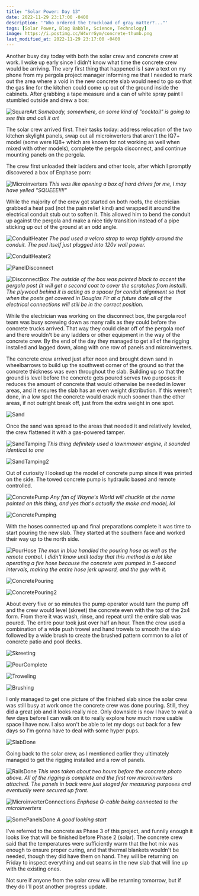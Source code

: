 ```yaml
---
title: "Solar Power: Day 13"
date: 2022-11-29 23:17:00 -0400
description: '"Who ordered the truckload of gray matter?..."'
tags: [Solar Power, Blog Babble, Science, Technology]
image: https://i.postimg.cc/W4wrrGym/concrete-thumb.png
last_modified_at: 2022-11-29 23:17:00 -0400
---
```


Another busy day today with both the solar crew and concrete crew at work. I woke up early since I didn't know what time the concrete crew would be arriving. The very first thing that happened is I saw a text on my phone from my pergola project manager informing me that I needed to mark out the area where a void in the new concrete slab would need to go so that the gas line for the kitchen could come up out of the ground inside the cabinets. After grabbing a tape measure and a can of white spray paint I stumbled outside and drew a box:

![SquareArt](https://i.postimg.cc/sDRrHbDJ/IMG_20221129_100705.jpg)
*<i>Somebody, somewhere, on some kind of "cocktail" is going to see this and call it art</i>*

The solar crew arrived first. Their tasks today: address relocation of the two kitchen skylight panels, swap out all microinverters that aren't the IQ7+ model (some were IQ8+ which are known for not working as well when mixed with other models), complete the pergola disconnect, and continue mounting panels on the pergola.

The crew first unloaded their ladders and other tools, after which I promptly discovered a box of Enphase porn:

![Microinverters](https://i.postimg.cc/dVsKwdCk/IMG_20221129_101019.jpg)
*<i>This was like opening a box of hard drives for me, I may have yelled "SQUEEE!!!!"</i>*

While the majority of the crew got started on both roofs, the electrician grabbed a heat pad (not the pain relief kind) and wrapped it around the electrical conduit stub out to soften it. This allowed him to bend the conduit up against the pergola and make a nice tidy transition instead of a pipe sticking up out of the ground at an odd angle.

![ConduitHeater](https://i.postimg.cc/Dwx3ZZQC/IMG_20221129_103708.jpg)
*<i>The pad used a velcro strap to wrap tightly around the conduit. The pad itself just plugged into 120v wall power.</i>*

![ConduitHeater2](https://i.postimg.cc/HLjD7gBT/IMG_20221129_103740.jpg)

![PanelDisconnect](https://i.postimg.cc/hvLHqPP1/IMG_20221129_125800.jpg)

![DisconnectBox](https://i.postimg.cc/c45cLGgR/SolarPergolaDisconnectBox.jpg)
*<i>The outside of the box was painted black to accent the pergola post (it will get a second coat to cover the scratches from install). The plywood behind it is acting as a spacer for conduit alignment so that when the posts get covered in Douglas Fir at a future date all of the electrical connections will still be in the correct position.</i>*

While the electrician was working on the disconnect box, the pergola roof team was busy screwing down as many rails as they could before the concrete trucks arrived. That way they could clear off of the pergola roof and there wouldn't be any ladders or other equipment in the way of the concrete crew. By the end of the day they managed to get all of the rigging installed and lagged down, along with one row of panels and microinverters.

The concrete crew arrived just after noon and brought down sand in wheelbarrows to build up the southwest corner of the ground so that the concrete thickness was even throughout the slab. Building up so that the ground is level before the concrete gets poured serves two purposes: it reduces the amount of concrete that would otherwise be needed in lower areas, and it ensures the slab has an even weight distribution. If this weren't done, in a low spot the concrete would crack much sooner than the other areas, if not outright break off, just from the extra weight in one spot.

![Sand](https://i.postimg.cc/g059VTT8/IMG_20221129_122413.jpg)

Once the sand was spread to the areas that needed it and relatively leveled, the crew flattened it with a gas-powered tamper.

![SandTamping](https://i.postimg.cc/Px8g2Qgc/IMG_20221129_123819.jpg)
*<i>This thing definitely used a lawnmower engine, it sounded identical to one</i>*

![SandTamping2](https://i.postimg.cc/Rh5j8n90/IMG_20221129_123850.jpg)

Out of curiosity I looked up the model of concrete pump since it was printed on the side. The towed concrete pump is hydraulic based and remote controlled.

![ConcretePump](https://i.postimg.cc/Y2QcF8fL/IMG_20221129_131938.jpg)
*<i>Any fan of Wayne's World will chuckle at the name painted on this thing, and yes that's actually the make and model, lol</i>*

![ConcretePumping](https://i.postimg.cc/L6Sc3fNC/IMG_20221129_132318.jpg)

With the hoses connected up and final preparations complete it was time to start pouring the new slab. They started at the southern face and worked their way up to the north side.

![PourHose](https://i.postimg.cc/zXk9tBQJ/IMG_20221129_133225.jpg)
*<i>The man in blue handled the pouring hose as well as the remote control. I didn't know until today that this method is a lot like operating a fire hose because the concrete was pumped in 5-second intervals, making the entire hose jerk upward, and the guy with it.</i>*

![ConcretePouring](https://i.postimg.cc/VkL23wyX/IMG_20221129_133410.jpg)

![ConcretePouring2](https://i.postimg.cc/527DJr1T/IMG_20221129_134001.jpg)

About every five or so minutes the pump operator would turn the pump off and the crew would level (skreet) the concrete even with the top of the 2x4 form. From there it was wash, rinse, and repeat until the entire slab was poured. The entire pour took just over half an hour. Then the crew used a combination of a wide push trowel and hand trowels to smooth the slab followed by a wide brush to create the brushed pattern common to a lot of concrete patio and pool decks.

![Skreeting](https://i.postimg.cc/5tXT2m20/IMG_20221129_134701.jpg)

![PourComplete](https://i.postimg.cc/mrKqzFPS/IMG_20221129_141319.jpg)

![Troweling](https://i.postimg.cc/Bb0VN9cL/IMG_20221129_143656.jpg)

![Brushing](https://i.postimg.cc/7hnQWsmB/IMG_20221129_143702.jpg)

I only managed to get one picture of the finished slab since the solar crew was still busy at work once the concrete crew was done pouring. Still, they did a great job and it looks really nice. Only downside is now I have to wait a few days before I can walk on it to really explore how much more usable space I have now. I also won't be able to let my dogs out back for a few days so I'm gonna have to deal with some hyper pups.

![SlabDone](https://i.postimg.cc/YC9ydxg3/IMG_20221129_164304.jpg)

Going back to the solar crew, as I mentioned earlier they ultimately managed to get the rigging installed and a row of panels.

![RailsDone](https://i.postimg.cc/Qt5zpx5Z/IMG_20221129_142955.jpg)
*<i>This was taken about two hours before the concrete photo above. All of the rigging is complete and the first row microinverters attached. The panels in back were just staged for measuring purposes and eventually were secured up front.</i>*

![MicroinverterConnections](https://i.postimg.cc/ry1bssMS/IMG_20221129_144224.jpg)
*<i>Enphase Q-cable being connected to the microinverters</i>*

![SomePanelsDone](https://i.postimg.cc/dtJfyFVg/IMG_20221129_164256.jpg)
*<i>A good looking start</i>*

I've referred to the concrete as Phase 3 of this project, and funnily enough it looks like that will be finished before Phase 2 (solar). The concrete crew said that the temperatures were sufficiently warm that the hot mix was enough to ensure proper curing, and that thermal blankets wouldn't be needed, though they did have them on hand. They will be returning on Friday to inspect everything and cut seams in the new slab that will line up with the existing ones.

Not sure if anyone from the solar crew will be returning tomorrow, but if they do I'll post another progress update.